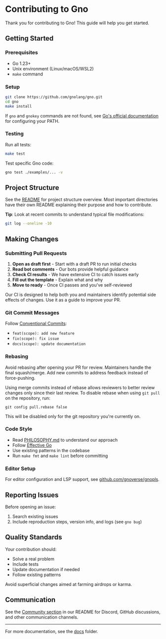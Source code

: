 # Contributing to Gno

Thank you for contributing to Gno! This guide will help you get started.

## Getting Started

### Prerequisites

- Go 1.23+
- Unix environment (Linux/macOS/WSL2)
- `make` command

### Setup

```bash
git clone https://github.com/gnolang/gno.git
cd gno
make install
```

If `gno` and `gnokey` commands are not found, see [Go's official
documentation](https://go.dev/doc/tutorial/compile-install) for configuring your
PATH.

### Testing

Run all tests:
```bash
make test
```

Test specific Gno code:
```bash
gno test ./examples/... -v
```

## Project Structure

See the [README](./README.md) for project structure overview. Most important
directories have their own README explaining their purpose and how to
contribute.

**Tip**: Look at recent commits to understand typical file modifications:
```bash
git log --oneline -10
```

## Making Changes

### Submitting Pull Requests

1. **Open as draft first** - Start with a draft PR to run initial checks
2. **Read bot comments** - Our bots provide helpful guidance
3. **Check CI results** - We have extensive CI to catch issues early
4. **Fill out the template** - Explain what and why
5. **Move to ready** - Once CI passes and you've self-reviewed

Our CI is designed to help both you and maintainers identify potential side
effects of changes. Use it as a guide to improve your PR.

### Git Commit Messages

Follow [Conventional Commits](https://www.conventionalcommits.org/):
- `feat(scope): add new feature`
- `fix(scope): fix issue`
- `docs(scope): update documentation`

### Rebasing

Avoid rebasing after opening your PR for review. Maintainers handle the final
squash/merge. Add new commits to address feedback instead of force-pushing.

Using merge commits instead of rebase allows reviewers
to better review changes only since their last review.
To disable rebase when using `git pull` on the repository, run:

	git config pull.rebase false

This will be disabled only for the git repository you're currently on.

### Code Style

- Read [PHILOSOPHY.md](./PHILOSOPHY.md) to understand our approach
- Follow [Effective Go](https://go.dev/doc/effective_go)
- Use existing patterns in the codebase
- Run `make fmt` and `make lint` before committing

### Editor Setup

For editor configuration and LSP support, see
[github.com/gnoverse/gnopls](https://github.com/gnoverse/gnopls).

## Reporting Issues

Before opening an issue:
1. Search existing issues
2. Include reproduction steps, version info, and logs (see `gno bug`)

## Quality Standards

Your contribution should:
- Solve a real problem
- Include tests
- Update documentation if needed
- Follow existing patterns

Avoid superficial changes aimed at farming airdrops or karma.

## Communication

See the [Community section](./README.md#community) in our README for Discord,
GitHub discussions, and other communication channels.

---

For more documentation, see the [docs](./docs/) folder.
